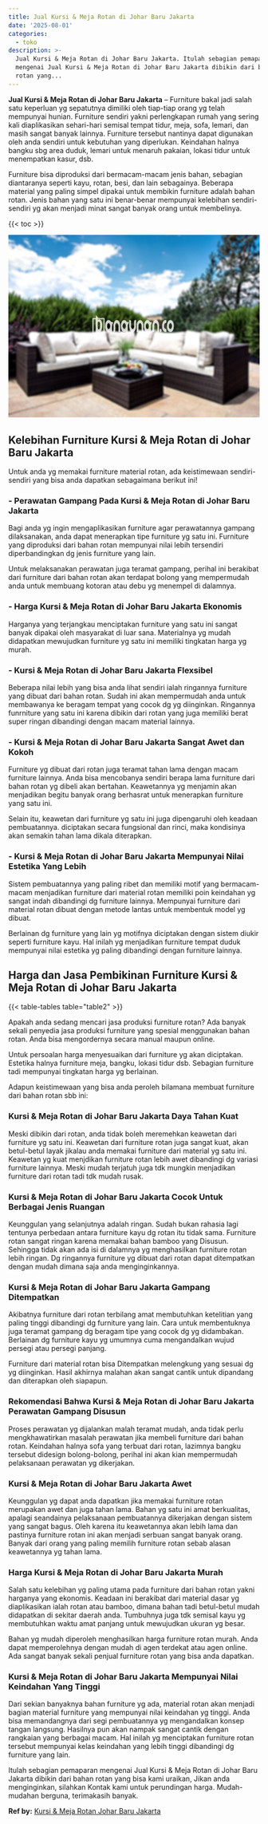 ```yaml
---
title: Jual Kursi & Meja Rotan di Johar Baru Jakarta
date: '2025-08-01'
categories:
  - toko
description: >-
  Jual Kursi & Meja Rotan di Johar Baru Jakarta. Itulah sebagian pemaparan
  mengenai Jual Kursi & Meja Rotan di Johar Baru Jakarta dibikin dari bahan
  rotan yang...
---
```


**Jual Kursi & Meja Rotan di Johar Baru Jakarta** – Furniture bakal jadi salah satu keperluan yg sepatutnya dimiliki oleh tiap-tiap orang yg telah mempunyai hunian. Furniture sendiri yakni perlengkapan rumah yang sering kali diaplikasikan sehari-hari semisal tempat tidur, meja, sofa, lemari, dan masih sangat banyak lainnya. Furniture tersebut nantinya dapat digunakan oleh anda sendiri untuk kebutuhan yang diperlukan. Keindahan halnya bangku sbg area duduk, lemari untuk menaruh pakaian, lokasi tidur untuk menempatkan kasur, dsb.

Furniture bisa diproduksi dari bermacam-macam jenis bahan, sebagian diantaranya seperti kayu, rotan, besi, dan lain sebagainya. Beberapa material yang paling simpel dipakai untuk membikin furniture adalah bahan rotan. Jenis bahan yang satu ini benar-benar mempunyai kelebihan sendiri-sendiri yg akan menjadi minat sangat banyak orang untuk membelinya.

{{< toc >}}

![Jual Kursi & Meja Rotan di Johar Baru Jakarta](/images/kursi-meja-rotan-murah48.png)

## Kelebihan Furniture Kursi & Meja Rotan di Johar Baru Jakarta

Untuk anda yg memakai furniture material rotan, ada keistimewaan sendiri-sendiri yang bisa anda dapatkan sebagaimana berikut ini!

### \- Perawatan Gampang Pada Kursi & Meja Rotan di Johar Baru Jakarta

Bagi anda yg ingin mengaplikasikan furniture agar perawatannya gampang dilaksanakan, anda dapat menerapkan tipe furniture yg satu ini. Furniture yang diproduksi dari bahan rotan mempunyai nilai lebih tersendiri diperbandingkan dg jenis furniture yang lain.

Untuk melaksanakan perawatan juga teramat gampang, perihal ini berakibat dari furniture dari bahan rotan akan terdapat bolong yang mempermudah anda untuk membuang kotoran atau debu yg menempel di dalamnya.

### \- Harga Kursi & Meja Rotan di Johar Baru Jakarta Ekonomis

Harganya yang terjangkau menciptakan furniture yang satu ini sangat banyak dipakai oleh masyarakat di luar sana. Materialnya yg mudah didapatkan mewujudkan furniture yg satu ini memiliki tingkatan harga yg murah.

### \- Kursi & Meja Rotan di Johar Baru Jakarta Flexsibel

Beberapa nilai lebih yang bisa anda lihat sendiri ialah ringannya furniture yang dibuat dari bahan rotan. Sudah ini akan mempermudah anda untuk membawanya ke beragam tempat yang cocok dg yg diinginkan. Ringannya funrniture yang satu ini karena dibikin dari rotan yang juga memiliki berat super ringan dibandingi dengan macam material lainnya.

### \- Kursi & Meja Rotan di Johar Baru Jakarta Sangat Awet dan Kokoh

Furniture yg dibuat dari rotan juga teramat tahan lama dengan macam furniture lainnya. Anda bisa mencobanya sendiri berapa lama furniture dari bahan rotan yg dibeli akan bertahan. Keawetannya yg menjamin akan menjadikan begitu banyak orang berhasrat untuk menerapkan furniture yang satu ini.

Selain itu, keawetan dari furniture yg satu ini juga dipengaruhi oleh keadaan pembuatannya. diciptakan secara fungsional dan rinci, maka kondisinya akan semakin tahan lama dikala diterapkan.

### \- Kursi & Meja Rotan di Johar Baru Jakarta Mempunyai Nilai Estetika Yang Lebih

Sistem pembuatannya yang paling ribet dan memiliki motif yang bermacam-macam menjadikan furniture dari material rotan memiliki poin keindahan yg sangat indah dibandingi dg furniture lainnya. Mempunyai furniture dari material rotan dibuat dengan metode lantas untuk membentuk model yg dibuat.

Berlainan dg furniture yang lain yg motifnya diciptakan dengan sistem diukir seperti furniture kayu. Hal inilah yg menjadikan furniture tempat duduk mempunyai nilai estetika yg paling dibandingi dengan furniture lainnya.

## Harga dan Jasa Pembikinan Furniture Kursi & Meja Rotan di Johar Baru Jakarta

{{< table-tables table="table2" >}}

Apakah anda sedang mencari jasa produksi furniture rotan? Ada banyak sekali penyedia jasa produksi furniture yang spesial menggunakan bahan rotan. Anda bisa mengordernya secara manual maupun online.

Untuk persoalan harga menyesuaikan dari furniture yg akan diciptakan. Estetika halnya furniture meja, bangku, lokasi tidur dsb. Sebagian furniture tadi mempunyai tingkatan harga yg berlainan.

Adapun keistimewaan yang bisa anda peroleh bilamana membuat furniture dari bahan rotan sbb ini:

### Kursi & Meja Rotan di Johar Baru Jakarta Daya Tahan Kuat

Meski dibikin dari rotan, anda tidak boleh meremehkan keawetan dari furniture yg satu ini. Keawetan dari furniture rotan juga sangat kuat, akan betul-betul layak jikalau anda memakai furniture dari material yg satu ini. Keawetan yg kuat menjdikan furniture rotan lebih awet dibandingi dg variasi furniture lainnya. Meski mudah terjatuh juga tdk mungkin menjadikan furniture dari rotan tadi tdk mudah rusak.

### Kursi & Meja Rotan di Johar Baru Jakarta Cocok Untuk Berbagai Jenis Ruangan

Keunggulan yang selanjutnya adalah ringan. Sudah bukan rahasia lagi tentunya perbedaan antara furniture kayu dg rotan itu tidak sama. Furniture rotan sangat ringan karena memakai bahan bamboo yang Disusun. Sehingga tidak akan ada isi di dalamnya yg menghasilkan furniture rotan lebih ringan. Dg ringannya furniture yg dibuat dari rotan dapat ditempatkan dengan mudah dimana saja anda menginginkannya.

### Kursi & Meja Rotan di Johar Baru Jakarta Gampang Ditempatkan

Akibatnya furniture dari rotan terbilang amat membutuhkan ketelitian yang paling tinggi dibandingi dg furniture yang lain. Cara untuk membentuknya juga teramat gampang dg beragam tipe yang cocok dg yg didambakan. Berlainan dg furniture kayu yg umumnya cuma mengandalkan wujud persegi atau persegi panjang.

Furniture dari material rotan bisa Ditempatkan melengkung yang sesuai dg yg diinginkan. Hasil akhirnya malahan akan sangat cantik untuk dipandang dan diterapkan oleh siapapun.

### Rekomendasi Bahwa Kursi & Meja Rotan di Johar Baru Jakarta Perawatan Gampang Disusun

Proses perawatan yg dijalankan malah teramat mudah, anda tidak perlu mengkhawatirkan masalah perawatan jika membeli furniture dari bahan rotan. Keindahan halnya sofa yang terbuat dari rotan, lazimnya bangku tersebut didesign bolong-bolong, perihal ini akan kian mempermudah pelaksanaan perawatan yg dikerjakan.

### Kursi & Meja Rotan di Johar Baru Jakarta Awet

Keunggulan yg dapat anda dapatkan jika memakai furniture rotan merupakan awet dan juga tahan lama. Bahan yg satu ini amat berkualitas, apalagi seandainya pelaksanaan pembuatannya dikerjakan dengan sistem yang sangat bagus. Oleh karena itu keawetannya akan lebih lama dan pastinya furniture rotan ini akan menjadi serbuan sangat banyak orang. Banyak dari orang yang paling memilih furniture rotan sebab alasan keawetannya yg tahan lama.

### Harga Kursi & Meja Rotan di Johar Baru Jakarta Murah

Salah satu kelebihan yg paling utama pada furniture dari bahan rotan yakni harganya yang ekonomis. Keadaan ini berakibat dari material dasar yg diaplikasikan ialah rotan atau bamboo, dimana bahan tadi betul-betul mudah didapatkan di sekitar daerah anda. Tumbuhnya juga tdk semisal kayu yg membutuhkan waktu amat panjang untuk mewujudkan ukuran yg besar.

Bahan yg mudah diperoleh menghasilkan harga furniture rotan murah. Anda dapat memperolehnya dengan mudah di agen terdekat atau agen online. Ada sangat banyak sekali penjual furniture rotan yang bisa anda dapatkan.

### Kursi & Meja Rotan di Johar Baru Jakarta Mempunyai Nilai Keindahan Yang Tinggi

Dari sekian banyaknya bahan furniture yg ada, material rotan akan menjadi bagian material furniture yang mempunyai nilai keindahan yg tinggi. Anda bisa memandangnya dari segi pembuatannya yg mengandalkan konsep tangan langsung. Hasilnya pun akan nampak sangat cantik dengan rangkaian yang berbagai macam. Hal inilah yg menciptakan furniture rotan tersebut mempunyai kelas keindahan yang lebih tinggi dibandingi dg furniture yang lain.

Itulah sebagian pemaparan mengenai Jual Kursi & Meja Rotan di Johar Baru Jakarta dibikin dari bahan rotan yang bisa kami uraikan, Jikan anda menginginkan, silahkan Kontak kami untuk perundingan harga. Mudah-mudahan berguna, terimakasih banyak.

**Ref by:** [Kursi & Meja Rotan Johar Baru Jakarta](https://id.wikipedia.org/wiki/Kursi)
